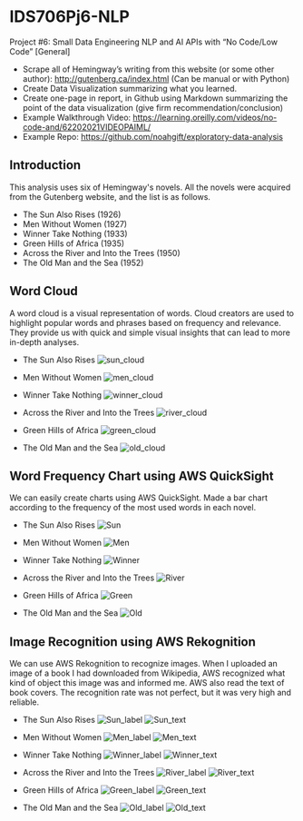 # IDS706Pj6-NLP

Project #6: Small Data Engineering NLP and AI APIs with “No Code/Low Code” [General]

* Scrape all of Hemingway’s writing from this website (or some other author): http://gutenberg.ca/index.html (Can be manual or with Python)
* Create Data Visualization summarizing what you learned.
* Create one-page in report, in Github using Markdown summarizing the point of the data visualization (give firm recommendation/conclusion)
* Example Walkthrough Video: https://learning.oreilly.com/videos/no-code-and/62202021VIDEOPAIML/
* Example Repo: https://github.com/noahgift/exploratory-data-analysis

## Introduction
This analysis uses six of Hemingway's novels. All the novels were acquired from the Gutenberg website, and the list is as follows.
* The Sun Also Rises (1926)
* Men Without Women (1927)
* Winner Take Nothing (1933) 
* Green Hills of Africa (1935)
* Across the River and Into the Trees (1950)
* The Old Man and the Sea (1952)

## Word Cloud
A word cloud is a visual representation of words. Cloud creators are used to highlight popular words and phrases based on frequency and relevance. They provide us with quick and simple visual insights that can lead to more in-depth analyses.

* The Sun Also Rises
![sun_cloud](https://user-images.githubusercontent.com/90014065/144721344-8fea798a-dd53-4a2f-8dc1-76d800061a48.png)

* Men Without Women
![men_cloud](https://user-images.githubusercontent.com/90014065/144721342-966df134-58cf-4aa3-97a6-6a07b60ceae7.png)

* Winner Take Nothing
![winner_cloud](https://user-images.githubusercontent.com/90014065/144721347-9abe4cc5-2b1a-415c-a045-705be027a5fa.png)

* Across the River and Into the Trees
![river_cloud](https://user-images.githubusercontent.com/90014065/144721336-16beab77-280e-4e3b-8f77-b236b652f689.png)

* Green Hills of Africa
![green_cloud](https://user-images.githubusercontent.com/90014065/144721341-3ba03f5c-5998-4c8a-98a6-4d15af53b3e8.png)

* The Old Man and the Sea
![old_cloud](https://user-images.githubusercontent.com/90014065/144721343-d2c82f7e-9f06-40dc-a9f3-68e18de012db.png)

## Word Frequency Chart using AWS QuickSight
We can easily create charts using AWS QuickSight. Made a bar chart according to the frequency of the most used words in each novel.

* The Sun Also Rises
![Sun](https://user-images.githubusercontent.com/90014065/144721592-71ff3273-3310-4085-9ac6-3a269cec74f2.png)

* Men Without Women
![Men](https://user-images.githubusercontent.com/90014065/144721586-b93c0e4f-3554-4eab-97ed-685a076db83b.png)

* Winner Take Nothing
![Winner](https://user-images.githubusercontent.com/90014065/144721594-8a8780bc-daf4-4928-b523-f99e9307a79f.png)

* Across the River and Into the Trees
![River](https://user-images.githubusercontent.com/90014065/144721588-6a4e3356-42e9-4e6c-8d8d-0d2c48b78d31.png)

* Green Hills of Africa
![Green](https://user-images.githubusercontent.com/90014065/144721584-19581032-6ca8-42ed-952f-789ecc0807c5.png)

* The Old Man and the Sea
![Old](https://user-images.githubusercontent.com/90014065/144721587-dd83e96b-9b6a-41b4-9048-730ea10c090d.png)

## Image Recognition using AWS Rekognition
We can use AWS Rekognition to recognize images. When I uploaded an image of a book I had downloaded from Wikipedia, AWS recognized what kind of object this image was and informed me. AWS also read the text of book covers. The recognition rate was not perfect, but it was very high and reliable.

* The Sun Also Rises
![Sun_label](https://user-images.githubusercontent.com/90014065/144722172-2ddda668-ace1-4d9a-b6fe-afc915d32619.png)
![Sun_text](https://user-images.githubusercontent.com/90014065/144722174-f1fc83ad-ed74-4e87-a439-ed751920193c.png)

* Men Without Women
![Men_label](https://user-images.githubusercontent.com/90014065/144722154-7ab1f84e-9fbc-4099-8d72-e77ed97ac2a8.png)
![Men_text](https://user-images.githubusercontent.com/90014065/144722159-01c99a8e-d259-469d-9cee-3c12dc296d62.png)

* Winner Take Nothing
![Winner_label](https://user-images.githubusercontent.com/90014065/144722176-38c2ae1d-778a-408e-babd-3932b73f6b84.png)
![Winner_text](https://user-images.githubusercontent.com/90014065/144722177-d33ae5f1-68da-4fd5-980d-90bf7d15773f.png)

* Across the River and Into the Trees
![River_label](https://user-images.githubusercontent.com/90014065/144722168-0bb9f755-6e01-49ef-ac32-15e76b288f25.png)
![River_text](https://user-images.githubusercontent.com/90014065/144722171-785491cf-8c07-4145-a067-c96d50306d61.png)

* Green Hills of Africa
![Green_label](https://user-images.githubusercontent.com/90014065/144722147-bfa45574-5acc-4aa0-8931-73bd84d14ac6.png)
![Green_text](https://user-images.githubusercontent.com/90014065/144722150-065290d2-7e6a-4ec0-8987-428e6555c5ee.png)

* The Old Man and the Sea
![Old_label](https://user-images.githubusercontent.com/90014065/144722161-2336cfe2-018b-428b-ad07-006a3d9e09b7.png)
![Old_text](https://user-images.githubusercontent.com/90014065/144722165-bb5f7cc0-4f71-40c6-8912-c6ef9f3b914c.png)
